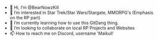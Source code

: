 - 👋 Hi, I’m @BearNowzKill
- 👀 I’m interested in Star Trek/Star Wars/Stargate, MMORPG's (Emphasis on the RP part) 
- 🌱 I’m currently learning how to use this GitDang thing.
- 💞️ I’m looking to collaborate on local RP Projects and Websites
- 📫 How to reach me on Discord, username 'Maikull'

<!---
BearNowzKill/BearNowzKill is a ✨ special ✨ repository because its `README.md` (this file) appears on your GitHub profile.
You can click the Preview link to take a look at your changes.
--->
